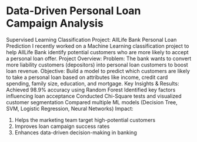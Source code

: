 # Data-Driven Personal Loan Campaign Analysis
Supervised Learning Classification Project: AllLife Bank Personal Loan Prediction 
I recently worked on a Machine Learning classification project to help AllLife Bank identify potential customers who are more likely to accept a personal loan offer.
Project Overview:
Problem: The bank wants to convert more liability customers (depositors) into personal loan customers to boost loan revenue.
Objective: Build a model to predict which customers are likely to take a personal loan based on attributes like income, credit card spending, family size, education, and mortgage.
Key Insights & Results:
Achieved 98.9% accuracy using Random Forest
Identified key factors influencing loan acceptance
Conducted Chi-Square tests and visualized customer segmentation
Compared multiple ML models (Decision Tree, SVM, Logistic Regression, Neural Networks)
Impact:
1. Helps the marketing team target high-potential customers
2. Improves loan campaign success rates
3. Enhances data-driven decision-making in banking
